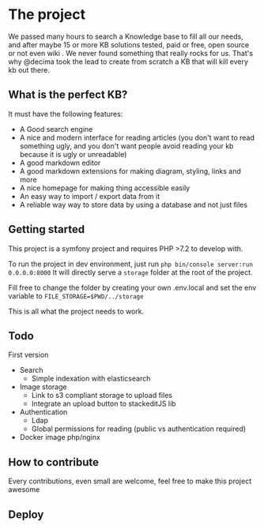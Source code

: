 # The project

We passed many hours to search a Knowledge base to fill all our needs, and after maybe 15 or more KB solutions tested, paid or free, open source or not even wiki
. We never found something that really rocks for us. That's why @decima took the lead to create from scratch a KB that will kill every kb out there.

## What is the perfect KB?

It must have the following features:

- A Good search engine
- A nice and modern interface for reading articles (you don't want to read something ugly, and you don't want people avoid reading your kb because it is ugly or unreadable)
- A good markdown editor
- A good markdown extensions for making diagram, styling, links and more
- A nice homepage for making thing accessible easily
- An easy way to import / export data from it
- A reliable way  way to store data by using a database and not just files

## Getting started

This project is a symfony project and requires PHP >7.2 to develop with.

To run the project in dev environment, just run ```php bin/console server:run 0.0.0.0:8000```
It will directly serve a `storage` folder at the root of the project.

Fill free to change the folder by creating your own .env.local and set the env variable to `FILE_STORAGE=$PWD/../storage`

This is all what the project needs to work.


## Todo
First version
- Search
    - Simple indexation with elasticsearch
- Image storage
    - Link to s3 compliant storage to upload files
    - Integrate an upload button to stackeditJS lib
- Authentication
    - Ldap
    - Global permissions for reading (public vs authentication required)
- Docker image php/nginx

## How to contribute
Every contributions, even small are welcome, feel free to make this project awesome

## Deploy